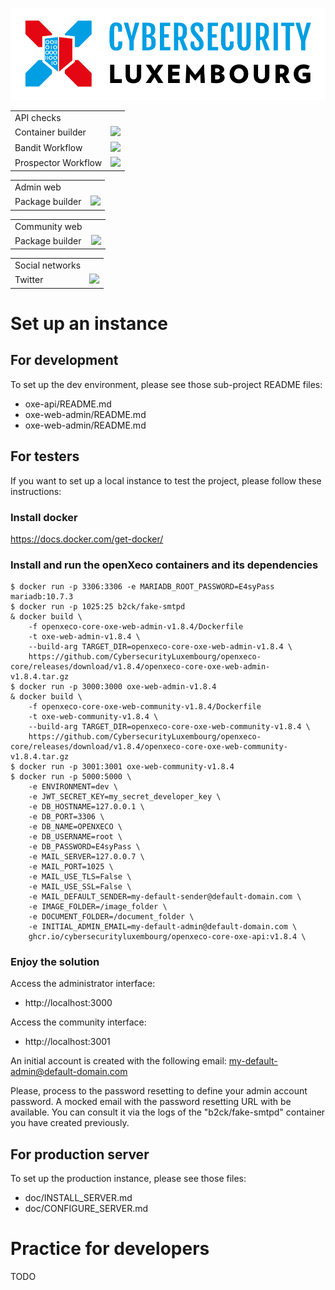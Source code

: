 ![logo](./static/cyberlux-logo.jpg?raw=true "CYBERSECURITY Luxembourg")

<table>
<tr>
  <td>API checks</td>
</tr>
<tr>
  <td>Container builder</td>
  <td><a href="https://github.com/CybersecurityLuxembourg/openxeco/actions/workflows/oxe-api_docker.yml"><img src="https://github.com/CybersecurityLuxembourg/openxeco/actions/workflows/oxe-api_docker.yml/badge.svg" /></a></td>
</tr>
<tr>
  <td>Bandit Workflow</td>
  <td><a href="https://github.com/CybersecurityLuxembourg/openxeco/actions/workflows/oxe-api_pycqa-bandit.yml"><img src="https://github.com/CybersecurityLuxembourg/openxeco/actions/workflows/oxe-api_pycqa-bandit.yml/badge.svg" /></a></td>
</tr>
<tr>
  <td>Prospector Workflow</td>
  <td><a href="https://github.com/CybersecurityLuxembourg/openxeco/actions/workflows/oxe-api_pycqa-prospector.yml"><img src="https://github.com/CybersecurityLuxembourg/openxeco/actions/workflows/oxe-api_pycqa-prospector.yml/badge.svg" /></a></td>
</tr>
</table>

<table>
<tr>
  <td>Admin web</td>
</tr>
<tr>
  <td>Package builder</td>
  <td><a href="https://github.com/CybersecurityLuxembourg/openxeco/actions/workflows/oxe-web-admin_package.yml"><img src="https://github.com/CybersecurityLuxembourg/openxeco/actions/workflows/oxe-web-admin_package.yml/badge.svg" /></a></td>
</tr>
</table>

<table>
<tr>
  <td>Community web</td>
</tr>
<tr>
  <td>Package builder</td>
  <td><a href="https://github.com/CybersecurityLuxembourg/openxeco/actions/workflows/oxe-web-community_package.yml"><img src="https://github.com/CybersecurityLuxembourg/openxeco/actions/workflows/oxe-web-community_package.yml/badge.svg" /></a></td>
</tr>
</table>

<table>
<tr>
  <td>Social networks</td>
</tr>
<tr>
  <td>Twitter</td>
  <td><a href="https://twitter.com/cyberluxembourg"><img src="https://img.shields.io/twitter/follow/cyberluxembourg.svg?style=social&label=Follow" /></a></td>
</tr>
</table>

# Set up an instance

## For development

To set up the dev environment, please see those sub-project README files:

- oxe-api/README.md
- oxe-web-admin/README.md
- oxe-web-admin/README.md

## For testers

If you want to set up a local instance to test the project, please follow these instructions:

### Install docker

https://docs.docker.com/get-docker/

### Install and run the openXeco containers and its dependencies

```
$ docker run -p 3306:3306 -e MARIADB_ROOT_PASSWORD=E4syPass mariadb:10.7.3
$ docker run -p 1025:25 b2ck/fake-smtpd
& docker build \
    -f openxeco-core-oxe-web-admin-v1.8.4/Dockerfile
    -t oxe-web-admin-v1.8.4 \
    --build-arg TARGET_DIR=openxeco-core-oxe-web-admin-v1.8.4 \
    https://github.com/CybersecurityLuxembourg/openxeco-core/releases/download/v1.8.4/openxeco-core-oxe-web-admin-v1.8.4.tar.gz
$ docker run -p 3000:3000 oxe-web-admin-v1.8.4
& docker build \
    -f openxeco-core-oxe-web-community-v1.8.4/Dockerfile
    -t oxe-web-community-v1.8.4 \
    --build-arg TARGET_DIR=openxeco-core-oxe-web-community-v1.8.4 \
    https://github.com/CybersecurityLuxembourg/openxeco-core/releases/download/v1.8.4/openxeco-core-oxe-web-community-v1.8.4.tar.gz
$ docker run -p 3001:3001 oxe-web-community-v1.8.4
$ docker run -p 5000:5000 \
    -e ENVIRONMENT=dev \
    -e JWT_SECRET_KEY=my_secret_developer_key \
    -e DB_HOSTNAME=127.0.0.1 \
    -e DB_PORT=3306 \
    -e DB_NAME=OPENXECO \
    -e DB_USERNAME=root \
    -e DB_PASSWORD=E4syPass \
    -e MAIL_SERVER=127.0.0.7 \
    -e MAIL_PORT=1025 \
    -e MAIL_USE_TLS=False \
    -e MAIL_USE_SSL=False \
    -e MAIL_DEFAULT_SENDER=my-default-sender@default-domain.com \
    -e IMAGE_FOLDER=/image_folder \
    -e DOCUMENT_FOLDER=/document_folder \
    -e INITIAL_ADMIN_EMAIL=my-default-admin@default-domain.com \
    ghcr.io/cybersecurityluxembourg/openxeco-core-oxe-api:v1.8.4 \
```

### Enjoy the solution

Access the administrator interface:
- http://localhost:3000

Access the community interface:
- http://localhost:3001

An initial account is created with the following email: my-default-admin@default-domain.com

Please, process to the password resetting to define your admin account password. A mocked email with the password resetting URL with be available. You can consult it via the logs of the "b2ck/fake-smtpd" container you have created previously.

## For production server

To set up the production instance, please see those files:

- doc/INSTALL_SERVER.md
- doc/CONFIGURE_SERVER.md

# Practice for developers

TODO